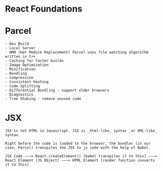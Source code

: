 # React Foundations

# Parcel

    - Dev Build
    - Local Server
    - HMR (Hot Module Replacement) Parcel uses file watching algorithm written in C++
    - Caching for faster builds
    - Image Optimization
    - Minification
    - Bundling
    - Compression
    - Consistent Hashing
    - Code Splitting
    - Differential Bundling - support older browsers
    - Diagnostics
    - Tree Shaking - remove unused code

# JSX

    JSX is not HTML in Javascript. JSX is _html-like_ syntax _or XML-like_ syntax.

    Right before the code is loaded to the browser, the bundler (in our case, Parcel) transpiles the JSX to js code with the help of Babel.

    JSX Code ———> React.createElement() [babel transpiles it to this] ———> React Element (JS Object) ———> HTML Element [render function converts it to this]
